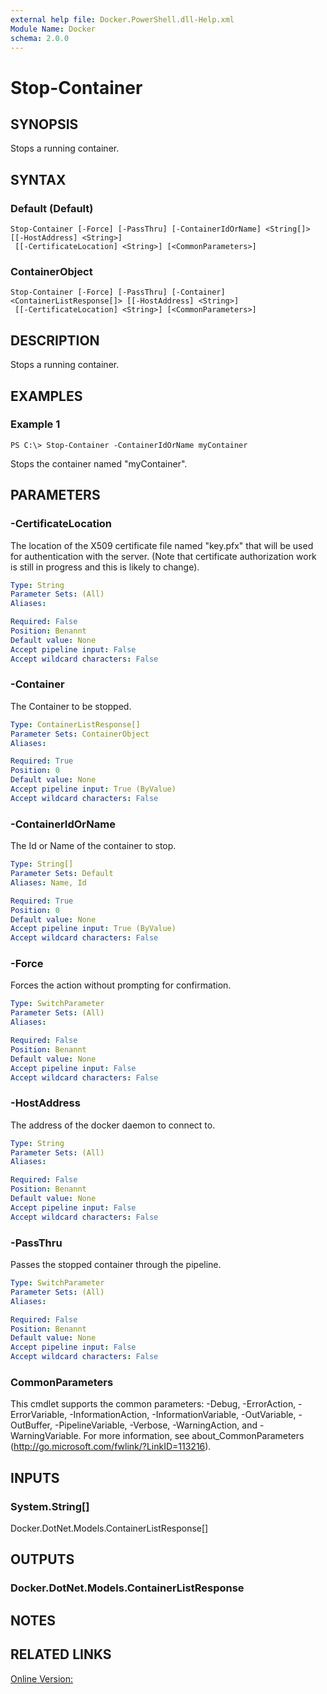 ```yaml
---
external help file: Docker.PowerShell.dll-Help.xml
Module Name: Docker
schema: 2.0.0
---
```


# Stop-Container

## SYNOPSIS
Stops a running container.

## SYNTAX

### Default (Default)
```
Stop-Container [-Force] [-PassThru] [-ContainerIdOrName] <String[]> [[-HostAddress] <String>]
 [[-CertificateLocation] <String>] [<CommonParameters>]
```

### ContainerObject
```
Stop-Container [-Force] [-PassThru] [-Container] <ContainerListResponse[]> [[-HostAddress] <String>]
 [[-CertificateLocation] <String>] [<CommonParameters>]
```

## DESCRIPTION
Stops a running container.

## EXAMPLES

### Example 1
```
PS C:\> Stop-Container -ContainerIdOrName myContainer
```

Stops the container named "myContainer".

## PARAMETERS

### -CertificateLocation
The location of the X509 certificate file named "key.pfx" that will be used for authentication with the server.  (Note that certificate authorization work is still in progress and this is likely to change).





```yaml
Type: String
Parameter Sets: (All)
Aliases:

Required: False
Position: Benannt
Default value: None
Accept pipeline input: False
Accept wildcard characters: False
```

### -Container
The Container to be stopped.





```yaml
Type: ContainerListResponse[]
Parameter Sets: ContainerObject
Aliases:

Required: True
Position: 0
Default value: None
Accept pipeline input: True (ByValue)
Accept wildcard characters: False
```

### -ContainerIdOrName
The Id or Name of the container to stop.

```yaml
Type: String[]
Parameter Sets: Default
Aliases: Name, Id

Required: True
Position: 0
Default value: None
Accept pipeline input: True (ByValue)
Accept wildcard characters: False
```

### -Force
Forces the action without prompting for confirmation. 





```yaml
Type: SwitchParameter
Parameter Sets: (All)
Aliases:

Required: False
Position: Benannt
Default value: None
Accept pipeline input: False
Accept wildcard characters: False
```

### -HostAddress
The address of the docker daemon to connect to.





```yaml
Type: String
Parameter Sets: (All)
Aliases:

Required: False
Position: Benannt
Default value: None
Accept pipeline input: False
Accept wildcard characters: False
```

### -PassThru
Passes the stopped container through the pipeline.





```yaml
Type: SwitchParameter
Parameter Sets: (All)
Aliases:

Required: False
Position: Benannt
Default value: None
Accept pipeline input: False
Accept wildcard characters: False
```

### CommonParameters
This cmdlet supports the common parameters: -Debug, -ErrorAction, -ErrorVariable, -InformationAction, -InformationVariable, -OutVariable, -OutBuffer, -PipelineVariable, -Verbose, -WarningAction, and -WarningVariable. For more information, see about_CommonParameters (http://go.microsoft.com/fwlink/?LinkID=113216).

## INPUTS

### System.String[]
Docker.DotNet.Models.ContainerListResponse[]

## OUTPUTS

### Docker.DotNet.Models.ContainerListResponse

## NOTES

## RELATED LINKS

[Online Version:](https://github.com/Microsoft/Docker-PowerShell/blob/master/src/Docker.PowerShell/Help/Stop-Container.md)






